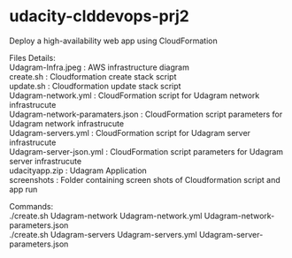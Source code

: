 # udacity-clddevops-prj2
Deploy a high-availability web app using CloudFormation<br>

Files Details:<br>
Udagram-Infra.jpeg : AWS infrastructure diagram<br>
create.sh : Cloudformation create stack script <br>
update.sh : Cloudformation update stack script <br>
Udagram-network.yml : CloudFormation script for Udagram network infrastrucute<br>
Udagram-network-paramaters.json : CloudFormation script parameters for Udagram network infrastrucute<br>
Udagram-servers.yml : CloudFormation script for Udagram server infrastrucute<br>
Udagram-server-json.yml : CloudFormation script parameters for Udagram server infrastrucute<br>
udacityapp.zip : Udagram Application<br>
screenshots : Folder containing screen shots of Cloudformation script and app run<br>

Commands:<br>
./create.sh Udagram-network Udagram-network.yml Udagram-network-parameters.json<br>
./create.sh Udagram-servers Udagram-servers.yml Udagram-server-parameters.json
